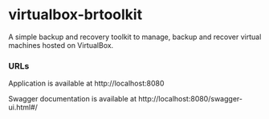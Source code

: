 # virtualbox-brtoolkit
A simple backup and recovery toolkit to manage, backup and recover virtual machines hosted on VirtualBox.

### URLs
Application is available at http://localhost:8080

Swagger documentation is available at http://localhost:8080/swagger-ui.html#/
